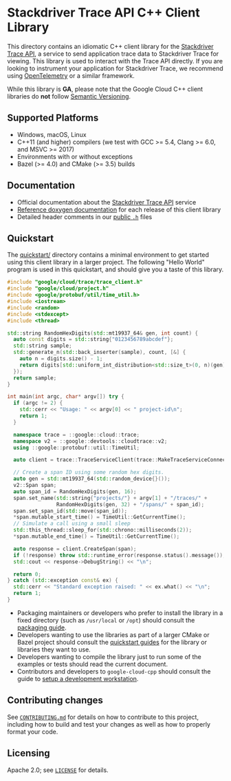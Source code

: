 # Stackdriver Trace API C++ Client Library

This directory contains an idiomatic C++ client library for the
[Stackdriver Trace API][cloud-service-docs], a service to send application trace
data to Stackdriver Trace for viewing. This library is used to interact with the
Trace API directly. If you are looking to instrument your application for
Stackdriver Trace, we recommend using [OpenTelemetry](https://opentelemetry.io)
or a similar framework.

While this library is **GA**, please note that the Google Cloud C++ client libraries do **not** follow
[Semantic Versioning](https://semver.org/).

## Supported Platforms

* Windows, macOS, Linux
* C++11 (and higher) compilers (we test with GCC >= 5.4, Clang >= 6.0, and
  MSVC >= 2017)
* Environments with or without exceptions
* Bazel (>= 4.0) and CMake (>= 3.5) builds

## Documentation

* Official documentation about the [Stackdriver Trace API][cloud-service-docs] service
* [Reference doxygen documentation][doxygen-link] for each release of this
  client library
* Detailed header comments in our [public `.h`][source-link] files

[cloud-service-docs]: https://cloud.google.com/trace
[doxygen-link]: https://googleapis.dev/cpp/google-cloud-trace/latest/
[source-link]: https://github.com/googleapis/google-cloud-cpp/tree/main/google/cloud/trace

## Quickstart

The [quickstart/](quickstart/README.md) directory contains a minimal environment
to get started using this client library in a larger project. The following
"Hello World" program is used in this quickstart, and should give you a taste of
this library.

<!-- inject-quickstart-start -->
```cc
#include "google/cloud/trace/trace_client.h"
#include "google/cloud/project.h"
#include <google/protobuf/util/time_util.h>
#include <iostream>
#include <random>
#include <stdexcept>
#include <thread>

std::string RandomHexDigits(std::mt19937_64& gen, int count) {
  auto const digits = std::string{"0123456789abcdef"};
  std::string sample;
  std::generate_n(std::back_inserter(sample), count, [&] {
    auto n = digits.size() - 1;
    return digits[std::uniform_int_distribution<std::size_t>(0, n)(gen)];
  });
  return sample;
}

int main(int argc, char* argv[]) try {
  if (argc != 2) {
    std::cerr << "Usage: " << argv[0] << " project-id\n";
    return 1;
  }

  namespace trace = ::google::cloud::trace;
  namespace v2 = ::google::devtools::cloudtrace::v2;
  using ::google::protobuf::util::TimeUtil;

  auto client = trace::TraceServiceClient(trace::MakeTraceServiceConnection());

  // Create a span ID using some random hex digits.
  auto gen = std::mt19937_64(std::random_device{}());
  v2::Span span;
  auto span_id = RandomHexDigits(gen, 16);
  span.set_name(std::string{"projects/"} + argv[1] + "/traces/" +
                RandomHexDigits(gen, 32) + "/spans/" + span_id);
  span.set_span_id(std::move(span_id));
  *span.mutable_start_time() = TimeUtil::GetCurrentTime();
  // Simulate a call using a small sleep
  std::this_thread::sleep_for(std::chrono::milliseconds(2));
  *span.mutable_end_time() = TimeUtil::GetCurrentTime();

  auto response = client.CreateSpan(span);
  if (!response) throw std::runtime_error(response.status().message());
  std::cout << response->DebugString() << "\n";

  return 0;
} catch (std::exception const& ex) {
  std::cerr << "Standard exception raised: " << ex.what() << "\n";
  return 1;
}
```
<!-- inject-quickstart-end -->

* Packaging maintainers or developers who prefer to install the library in a
  fixed directory (such as `/usr/local` or `/opt`) should consult the
  [packaging guide](/doc/packaging.md).
* Developers wanting to use the libraries as part of a larger CMake or Bazel
  project should consult the [quickstart guides](#quickstart) for the library
  or libraries they want to use.
* Developers wanting to compile the library just to run some of the examples or
  tests should read the current document.
* Contributors and developers to `google-cloud-cpp` should consult the guide to
  [setup a development workstation][howto-setup-dev-workstation].

[howto-setup-dev-workstation]: /doc/contributor/howto-guide-setup-development-workstation.md

## Contributing changes

See [`CONTRIBUTING.md`](../../../CONTRIBUTING.md) for details on how to
contribute to this project, including how to build and test your changes
as well as how to properly format your code.

## Licensing

Apache 2.0; see [`LICENSE`](../../../LICENSE) for details.
